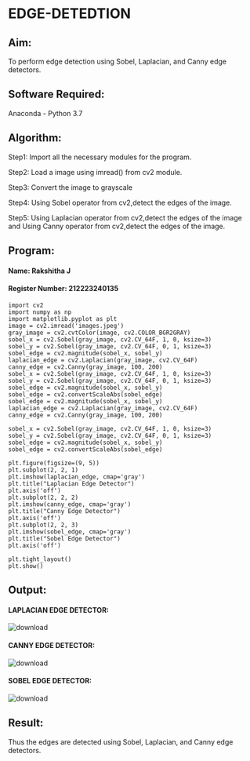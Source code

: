 # EDGE-DETEDTION

## Aim:

To perform edge detection using Sobel, Laplacian, and Canny edge detectors.

## Software Required:

Anaconda - Python 3.7

## Algorithm:

Step1:
Import all the necessary modules for the program.

Step2:
Load a image using imread() from cv2 module.

Step3:
Convert the image to grayscale

Step4:
Using Sobel operator from cv2,detect the edges of the image.

Step5:
Using Laplacian operator from cv2,detect the edges of the image and Using Canny operator from cv2,detect the edges of the image.

## Program:

#### Name: Rakshitha J

#### Register Number: 212223240135

```
import cv2
import numpy as np
import matplotlib.pyplot as plt
image = cv2.imread('images.jpeg') 
gray_image = cv2.cvtColor(image, cv2.COLOR_BGR2GRAY)
sobel_x = cv2.Sobel(gray_image, cv2.CV_64F, 1, 0, ksize=3)  
sobel_y = cv2.Sobel(gray_image, cv2.CV_64F, 0, 1, ksize=3)  
sobel_edge = cv2.magnitude(sobel_x, sobel_y)  
laplacian_edge = cv2.Laplacian(gray_image, cv2.CV_64F) 
canny_edge = cv2.Canny(gray_image, 100, 200)  
sobel_x = cv2.Sobel(gray_image, cv2.CV_64F, 1, 0, ksize=3)
sobel_y = cv2.Sobel(gray_image, cv2.CV_64F, 0, 1, ksize=3)
sobel_edge = cv2.magnitude(sobel_x, sobel_y)
sobel_edge = cv2.convertScaleAbs(sobel_edge)
sobel_edge = cv2.magnitude(sobel_x, sobel_y)  
laplacian_edge = cv2.Laplacian(gray_image, cv2.CV_64F) 
canny_edge = cv2.Canny(gray_image, 100, 200)  

sobel_x = cv2.Sobel(gray_image, cv2.CV_64F, 1, 0, ksize=3)
sobel_y = cv2.Sobel(gray_image, cv2.CV_64F, 0, 1, ksize=3)
sobel_edge = cv2.magnitude(sobel_x, sobel_y)
sobel_edge = cv2.convertScaleAbs(sobel_edge)

plt.figure(figsize=(9, 5))
plt.subplot(2, 2, 1)
plt.imshow(laplacian_edge, cmap='gray')
plt.title("Laplacian Edge Detector")
plt.axis('off')
plt.subplot(2, 2, 2)
plt.imshow(canny_edge, cmap='gray')
plt.title("Canny Edge Detector")
plt.axis('off')
plt.subplot(2, 2, 3)
plt.imshow(sobel_edge, cmap='gray')  
plt.title("Sobel Edge Detector")
plt.axis('off')

plt.tight_layout()
plt.show()
```

## Output:

#### LAPLACIAN EDGE DETECTOR:

![download](https://github.com/user-attachments/assets/0f178e3f-9d8f-44e4-8cfb-837cfc1c7f96)

#### CANNY EDGE DETECTOR:

![download](https://github.com/user-attachments/assets/35322c86-92db-4667-bbf7-6c02081a0f8d)


#### SOBEL EDGE DETECTOR:

![download](https://github.com/user-attachments/assets/3080d8f9-f4fd-426b-82a6-7d3ce0f1b824)

## Result:
Thus the edges are detected using Sobel, Laplacian, and Canny edge detectors.









